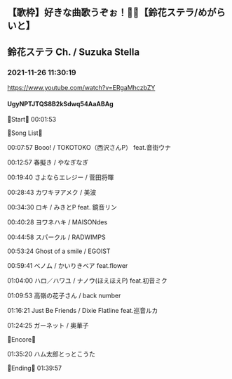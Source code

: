 ## 【歌枠】好きな曲歌うぞぉ！🔔🔔【鈴花ステラ/めがらいと】
## 鈴花ステラ Ch. / Suzuka Stella
### 2021-11-26 11:30:19
https://www.youtube.com/watch?v=ERgaMhczbZY
#### UgyNPTJTQS8B2kSdwq54AaABAg
🔔Start🔔 00:01:53



🔔Song List🔔

00:07:57 Booo! / TOKOTOKO（西沢さんP） feat.音街ウナ

00:12:57 春擬き / やなぎなぎ

00:19:40 さよならエレジー / 菅田将暉

00:28:43 カワキヲアメク / 美波

00:34:30 ロキ / みきとP feat. 鏡音リン

00:40:28 ヨワネハキ / MAISONdes

00:44:58 スパークル / RADWIMPS

00:53:24 Ghost of a smile / EGOIST

00:59:41 ベノム / かいりきベア feat.flower

01:04:00 ハロ／ハワユ / ナノウ(ほえほえP) feat.初音ミク

01:09:53 高嶺の花子さん / back number

01:16:21 Just Be Friends / Dixie Flatline feat.巡音ルカ

01:24:25 ガーネット / 奥華子



🔔Encore🔔

01:35:20 ハム太郎とっとこうた



🔔Ending🔔 01:39:57

